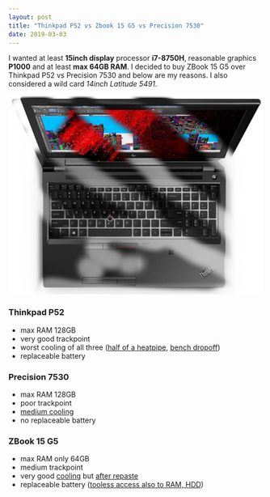 ```yaml
---
layout: post
title: "Thinkpad P52 vs Zbook 15 G5 vs Precision 7530"
date: 2019-03-03
---
```


I wanted at least __15inch display__ processor __i7-8750H__, reasonable graphics __P1000__ and at least __max 64GB RAM__. I decided to buy ZBook 15 G5 over Thinkpad P52 vs Precision 7530 and below are my reasons. I also considered a wild card _14inch Latitude 5491_.

![ZBook vs P52 cover](https://raw.githubusercontent.com/vackosar/vackosar.github.io/master/images/2019-03-thinkpad-p52-vs-zbook-15-G5.png)

### Thinkpad P52

- max RAM 128GB
- very good trackpoint
- worst cooling of all three ([half of a heatpipe](http://forum.notebookreview.com/attachments/cooling_comparison-png.160125/), [bench dropoff](https://www.notebookcheck.net/Lenovo-ThinkPad-P52-i7-P1000-FHD-Workstation-Review.322974.0.html))
- replaceable battery

### Precision 7530 

- max RAM 128GB
- poor trackpoint
- [medium cooling](https://scene7-cdn.dell.com/is/image//DellComputer/workstation-precision-7530-html5-thumb-image-set?wid=1110&fmt=png-alpha)
- no replaceable battery

### ZBook 15 G5

- max RAM only 64GB
- medium trackpoint
- very good [cooling](https://f1.media.brightcove.com/8/1160438711001/1160438711001_5763673639001_5763663561001-vs.jpg?pubId=4119874066001&videoId=5763349495001) but [after repaste](http://forum.notebookreview.com/threads/dell-precision-7530-hp-zbook-15-g5-or-lenovo-thinkpad-p52.820474/page-26#post-10817321)
- replaceable battery ([tooless access also to RAM, HDD](https://i.ytimg.com/vi/4jW1loaLgyI/maxresdefault.jpg))


